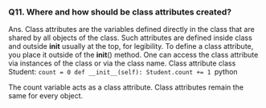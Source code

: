 




### Q11. Where and how should be class attributes created?
Ans. Class attributes are the variables defined directly in the class that are shared by all objects of the class. Such attributes are defined inside class and outside __init__  usually at the top, for legibility. 
To define a class attribute, you place it outside of the __init__() method. One can access the class attribute via instances of the class or via the class name.
 Class attribute
class Student:
    ```count = 0
    def __init__(self):
        Student.count += 1 ```python

The count variable acts as a class attribute. Class attributes remain the same for every object.
